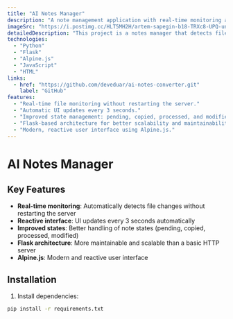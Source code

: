 ```yaml
---
title: "AI Notes Manager"
description: "A note management application with real-time monitoring and a reactive interface built with Flask and Alpine.js."
imageSrc: "https://i.postimg.cc/HLT5MH2H/artem-sapegin-b18-TRXc8-UPQ-unsplash.jpg"
detailedDescription: "This project is a notes manager that detects file changes in real time, updates the interface automatically, and handles different states for each note. It uses Flask for a maintainable architecture and Alpine.js for a lightweight, modern UI."
technologies:
  - "Python"
  - "Flask"
  - "Alpine.js"
  - "JavaScript"
  - "HTML"
links:
  - href: "https://github.com/deveduar/ai-notes-converter.git"
    label: "GitHub"
features:
  - "Real-time file monitoring without restarting the server."
  - "Automatic UI updates every 3 seconds."
  - "Improved state management: pending, copied, processed, and modified."
  - "Flask-based architecture for better scalability and maintainability."
  - "Modern, reactive user interface using Alpine.js."
---
```


# AI Notes Manager

## Key Features

- **Real-time monitoring**: Automatically detects file changes without restarting the server
- **Reactive interface**: UI updates every 3 seconds automatically
- **Improved states**: Better handling of note states (pending, copied, processed, modified)
- **Flask architecture**: More maintainable and scalable than a basic HTTP server
- **Alpine.js**: Modern and reactive user interface

## Installation

1. Install dependencies:
```bash
pip install -r requirements.txt
```
